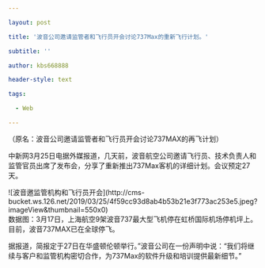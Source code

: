 ---
layout: post
title: '波音公司邀请监管者和飞行员开会讨论737Max的重新飞行计划。'
subtitle: ''
author: kbs668888
header-style: text
tags:
  - Web
---
（原名：波音公司邀请监管者和飞行员开会讨论737MAX的再飞计划）

中新网3月25日电据外媒报道，几天前，波音航空公司邀请飞行员、技术负责人和监管官员出席了发布会，分享了重新推出737Max客机的详细计划。会议预定27天。

![波音邀监管机构和飞行员开会](http://cms-
bucket.ws.126.net/2019/03/25/4f59cc93d8ab4b53b21e3f773ac253e5.jpeg?imageView&thumbnail=550x0)  
数据图：3月17日，上海航空9架波音737最大型飞机停在虹桥国际机场停机坪上。目前，波音737MAX已在全球停飞。

据报道，简报定于27日在华盛顿伦顿举行。”波音公司在一份声明中说：“我们将继续与客户和监管机构密切合作，为737Max的软件升级和培训提供最新细节。”

